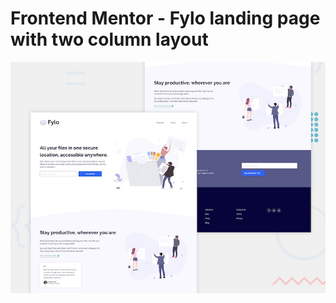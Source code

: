 # Frontend Mentor - Fylo landing page with two column layout

![Design preview for the Fylo landing page with two column layout challenge](./resources/design/desktop-preview.jpg)